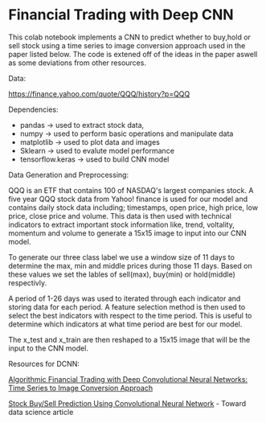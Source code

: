 # Financial Trading with Deep CNN


This colab notebook implements a CNN to predict whether to buy,hold or sell stock using a time series to image conversion approach used in the paper listed below. The code is extened off of the ideas in the paper aswell as some deviations from other resources. 

Data: 

https://finance.yahoo.com/quote/QQQ/history?p=QQQ

Dependencies: 
 
  * pandas -> used to extract stock data, 
  * numpy ->  used to perform basic operations and manipulate data 
  * matplotlib -> used to plot data and images 
  * Sklearn -> used to evalute model performance
  * tensorflow.keras -> used to build CNN model 

Data Generation and Preprocessing: 

QQQ is an ETF that contains 100 of NASDAQ's largest companies stock. A five year QQQ stock data from Yahoo! finance is used for our model and contains daily stock data including; timestamps, open price, high price, low price, close price and volume. This data is then used with technical indicators to extract important stock information like, trend, voltality, momentum and volume to generate a 15x15 image to input into our CNN model. 

To generate our three class label we use a window size of 11 days to determine the max, min and middle prices during those 11 days. Based on these values we set the lables of sell(max), buy(min) or hold(middle) respectivly. 

A period of 1-26 days was used to iterated through each indicator and storing data for each period. A feature selection method is then used to select the best indicators with respect to the time period. This is useful to determine which indicators at what time period are best for our model. 

The x_test and x_train are then reshaped to a 15x15 image that will be the input to the CNN model. 





Resources for DCNN:

[Algorithmic Financial Trading with Deep Convolutional Neural Networks: Time Series to Image Conversion Approach](https://www.researchgate.net/publication/324802031_Algorithmic_Financial_Trading_with_Deep_Convolutional_Neural_Networks_Time_Series_to_Image_Conversion_Approach)

[Stock Buy/Sell Prediction Using Convolutional Neural Network](https://towardsdatascience.com/stock-market-action-prediction-with-convnet-8689238feae3) - Toward data science article


